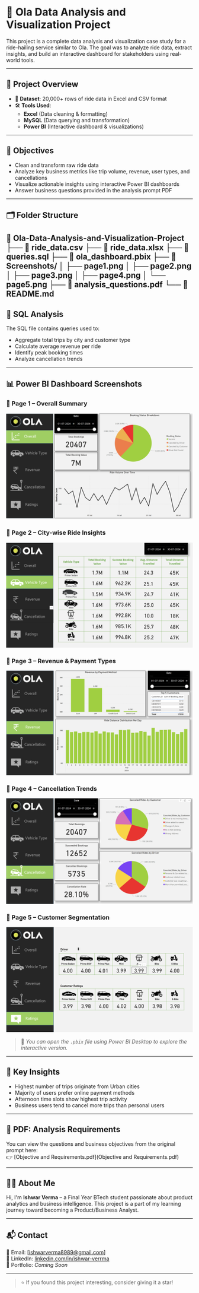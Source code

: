 # 🚖 Ola Data Analysis and Visualization Project

This project is a complete data analysis and visualization case study for a ride-hailing service similar to Ola. The goal was to analyze ride data, extract insights, and build an interactive dashboard for stakeholders using real-world tools.

---

## 📁 Project Overview

- 🔢 **Dataset**: 20,000+ rows of ride data in Excel and CSV format
- 🛠️ **Tools Used**:  
  - **Excel** (Data cleaning & formatting)  
  - **MySQL** (Data querying and transformation)  
  - **Power BI** (Interactive dashboard & visualizations)  

---

## 🎯 Objectives

- Clean and transform raw ride data
- Analyze key business metrics like trip volume, revenue, user types, and cancellations
- Visualize actionable insights using interactive Power BI dashboards
- Answer business questions provided in the analysis prompt PDF

---

## 🗂️ Folder Structure

📁 Ola-Data-Analysis-and-Visualization-Project
├── 📄 ride_data.csv
├── 📄 ride_data.xlsx
├── 📄 queries.sql
├── 📄 ola_dashboard.pbix
├── 📁 Screenshots/
│ ├── page1.png
│ ├── page2.png
│ ├── page3.png
│ ├── page4.png
│ └── page5.png
├── 📄 analysis_questions.pdf
└── 📄 README.md
---

## 🧮 SQL Analysis

The SQL file contains queries used to:
- Aggregate total trips by city and customer type
- Calculate average revenue per ride
- Identify peak booking times
- Analyze cancellation trends

---

## 📊 Power BI Dashboard Screenshots

### 🔹 Page 1 – Overall Summary
![Page 1](Screenshots/Page1.png)

### 🔹 Page 2 – City-wise Ride Insights
![Page 2](Screenshots/Page2.png)

### 🔹 Page 3 – Revenue & Payment Types
![Page 3](Screenshots/Page3.png)

### 🔹 Page 4 – Cancellation Trends
![Page 4](Screenshots/Page4.png)

### 🔹 Page 5 – Customer Segmentation
![Page 5](Screenshots/Page5.png)

> 📝 *You can open the `.pbix` file using Power BI Desktop to explore the interactive version.*

---

## 📌 Key Insights

- Highest number of trips originate from Urban cities
- Majority of users prefer online payment methods
- Afternoon time slots show highest trip activity
- Business users tend to cancel more trips than personal users

---

## 📄 PDF: Analysis Requirements

You can view the questions and business objectives from the original prompt here:  
👉 [Objective and Requirements.pdf](Objective and Requirements.pdf)

---

## 🙋‍♂️ About Me

Hi, I'm **Ishwar Verma** – a Final Year BTech student passionate about product analytics and business intelligence. This project is a part of my learning journey toward becoming a Product/Business Analyst.


---

## 📬 Contact

📧 Email: [ishwarverma8989@gmail.com]  
🔗 LinkedIn: [linkedin.com/in/ishwar-verrma](www.linkedin.com/in/ishwar-verrma)  
📂 Portfolio: *Coming Soon*

---

> ⭐ If you found this project interesting, consider giving it a star!
